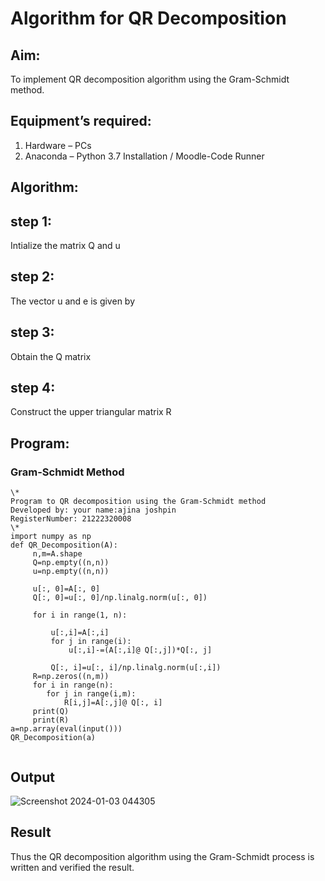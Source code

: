 # Algorithm for QR Decomposition
## Aim:
To implement QR decomposition algorithm using the Gram-Schmidt method.
## Equipment’s required:
1.	Hardware – PCs
2.	Anaconda – Python 3.7 Installation / Moodle-Code Runner
## Algorithm:
## step 1:
Intialize the matrix Q and u
## step 2:
The vector u and e is given by

## step 3:
Obtain the Q matrix   

## step 4:
Construct the upper triangular matrix R

## Program:

### Gram-Schmidt Method
```
\*
Program to QR decomposition using the Gram-Schmidt method
Developed by: your name:ajina joshpin
RegisterNumber: 21222320008
\*
import numpy as np
def QR_Decomposition(A):
     n,m=A.shape
     Q=np.empty((n,n))
     u=np.empty((n,n))
     
     u[:, 0]=A[:, 0]
     Q[:, 0]=u[:, 0]/np.linalg.norm(u[:, 0])
     
     for i in range(1, n):
         
         u[:,i]=A[:,i]
         for j in range(i):
             u[:,i]-=(A[:,i]@ Q[:,j])*Q[:, j]
        
         Q[:, i]=u[:, i]/np.linalg.norm(u[:,i])
     R=np.zeros((n,m))
     for i in range(n):
        for j in range(i,m):
            R[i,j]=A[:,j]@ Q[:, i]
     print(Q)
     print(R)
a=np.array(eval(input()))
QR_Decomposition(a)


```

## Output
![Screenshot 2024-01-03 044305](https://github.com/ajinajoshpin/QRdecomposition/assets/148514578/8427786f-7f12-4bd1-ad47-bd7e57dd9920)


## Result
Thus the QR decomposition algorithm using the Gram-Schmidt process is written and verified the result.
